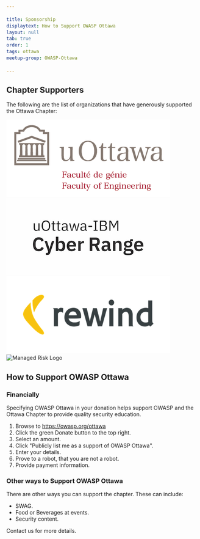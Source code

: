 ```yaml
---

title: Sponsorship
displaytext: How to Support OWASP Ottawa
layout: null
tab: true
order: 1
tags: ottawa
meetup-group: OWASP-Ottawa

---
```


## Chapter Supporters

The following are the list of organizations that have generously supported the Ottawa Chapter:

![UofO Logo](assets/images/UofOEngineeringLogo.png) ![Cyber Range Logo](assets/images/uOttawa-IBM_Cyber_Range_logotype_sm_pos_CMYK.jpg) ![Rewind Logo](assets/images/rewindlogo.png) ![Managed Risk Logo](assets/images/managed-risk-whitebggrnd.png)


## How to Support OWASP Ottawa

### Financially

Specifying OWASP Ottawa in your donation helps support OWASP and the Ottawa Chapter to provide quality security education.

1. Browse to https://owasp.org/ottawa
2. Click the green Donate button to the top right.
3. Select an amount.
4. Click "Publicly list me as a support of OWASP Ottawa".
5. Enter your details.
6. Prove to a robot, that you are not a robot.
7. Provide payment information.

### Other ways to Support OWASP Ottawa

There are other ways you can support the chapter. These can include:

- SWAG.
- Food or Beverages at events.
- Security content.

Contact us for more details.
